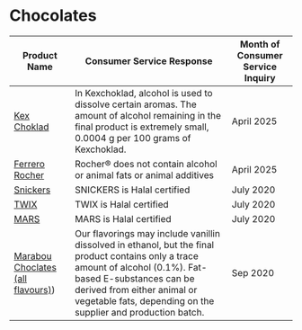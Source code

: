 # Chocolates

| Product Name     | Consumer Service Response         | Month of Consumer Service Inquiry        |
|------------------|------------------|----------------------|
| [Kex Choklad](https://www.willys.se/produkt/Kexchoklad-101232495_ST)      | In Kexchoklad, alcohol is used to dissolve certain aromas. The amount of alcohol remaining in the final product is extremely small, 0.0004 g per 100 grams of Kexchoklad.         | April 2025              |
| [Ferrero Rocher](https://www.willys.se/produkt/Ferrero-Rocher-Ask-100232641_ST)     | Rocher® does not contain alcohol or animal fats or animal additives         | April 2025      |
| [Snickers](https://www.willys.se/produkt/Snickers-101545635_ST)             | SNICKERS is Halal certified         | July 2020        |
| [TWIX](https://www.willys.se/produkt/Twix-101545678_ST)             | TWIX is Halal certified         | July 2020      |
| [MARS](https://www.willys.se/produkt/Mars-101545637_ST) | MARS is Halal certified     | July 2020      |
| [Marabou Choclates (all flavours)](https://www.willys.se/sok?q=marabou)) | Our flavorings may include vanillin dissolved in ethanol, but the final product contains only a trace amount of alcohol (0.1%). Fat-based E-substances can be derived from either animal or vegetable fats, depending on the supplier and production batch.     | Sep 2020      |
